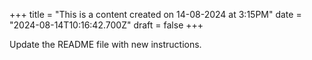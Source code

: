 +++
title = "This is a content created on 14-08-2024 at 3:15PM"
date = "2024-08-14T10:16:42.700Z"
draft = false
+++

  Update the README file with new instructions.
        